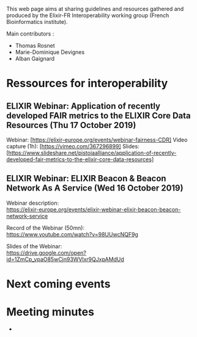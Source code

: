 This web page aims at sharing guidelines and resources gathered and produced by the Elixir-FR Interoperability working group (French Bioinformatics institute). 

Main contributors : 
  - Thomas Rosnet
  - Marie-Dominique Devignes
  - Alban Gaignard

# Ressources for interoperability

## ELIXIR Webinar: Application of recently developed FAIR metrics to the ELIXIR Core Data Resources (Thu 17 October 2019)
Webinar: [https://elixir-europe.org/events/webinar-fairness-CDR]
Video capture (1h): [https://vimeo.com/367296899]
Slides: [https://www.slideshare.net/pistoiaalliance/application-of-recently-developed-fair-metrics-to-the-elixir-core-data-resources]

## ELIXIR Webinar: ELIXIR Beacon & Beacon Network As A Service (Wed 16 October 2019)

Webinar description:  
https://elixir-europe.org/events/elixir-webinar-elixir-beacon-beacon-network-service

Record of the Webinar (50mn):  
https://www.youtube.com/watch?v=98UUwcNQF9g

Slides of the Webinar:  
https://drive.google.com/open?id=1ZmCp_vpaO85wCjn93WVlxr9QJxpAMdUd



# Next coming events

# Meeting minutes
* 
